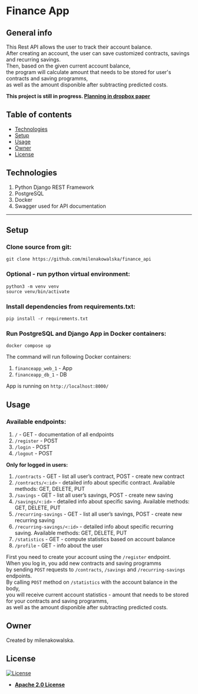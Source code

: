 # **Finance App**

## **General info**

This Rest API allows the user to track their account balance. \
After creating an account, the user can save customized contracts, savings and recurring savings. \
Then, based on the given current account balance, \
the program will calculate amount that needs to be stored for user's contracts and saving programms, \
as well as the amount disponible after subtracting predicted costs.

**This project is still in progress. [Planning in dropbox paper](https://www.dropbox.com/scl/fi/qvyega08cmrvwa5pu8e5y/Finance-App.paper?dl=0&rlkey=1qa42e9eip31c27e4ih0hh7ys)**

## Table of contents
* [Technologies](#technologies)
* [Setup](#setup)
* [Usage](#usage)
* [Owner](#owner)
* [License](#license)

## **Technologies**

1. Python Django REST Framework
2. PostgreSQL
3. Docker
4. Swagger used for API documentation

------
## **Setup**

### Clone source from git:
```shell
git clone https://github.com/milenakowalska/finance_api
```

### Optional - run python virtual environment:
```shell
python3 -m venv venv
source venv/bin/activate
```

### Install dependencies from requirements.txt:
```shell
pip install -r requirements.txt
```

### Run PostgreSQL and Django App in Docker containers:
```shell
docker compose up
```

The command will run following Docker containers:
1. `financeapp_web_1` - App
2. `financeapp_db_1` - DB

App is running on `http://localhost:8000/`

## Usage

### **Available endpoints:**

1. `/` - GET - documentation of all endpoints
2. `/register` - POST
3. `/login` - POST
4. `/logout` - POST

**Only for logged in users:**

1. `/contracts` - GET - list all user’s contract, POST - create new contract
2. `/contracts/<:id>` - detailed info about specific contract. Available methods: GET, DELETE, PUT
3. `/savings` - GET - list all user’s savings, POST - create new saving
4. `/savings/<:id>` - detailed info about specific saving. Available methods: GET, DELETE, PUT
5. `/recurring-savings` - GET - list all user’s savings, POST - create new recurring saving
6. `/recurring-savings/<:id>` - detailed info about specific recurring saving. Available methods: GET, DELETE, PUT
7. `/statistics` - GET - compute statistics based on account balance
8. `/profile` - GET - info about the user

First you need to create your account using the `/register` endpoint. \
When you log in, you add new contracts and saving programms \
by sending `POST` requests to `/contracts`, `/savings` and `/recurring-savings` endpoints. \
By calling `POST` method on `/statistics` with the account balance in the body, \
you will receive current account statistics -  amount that needs to be stored for your contracts and saving programms, \
as well as the amount disponible after subtracting predicted costs.

## Owner
Created by milenakowalska.

## License
[![License](https://img.shields.io/badge/License-Apache%202.0-blue.svg)](https://opensource.org/licenses/Apache-2.0)

- **[ Apache 2.0 License ](https://choosealicense.com/licenses/apache-2.0/)**
